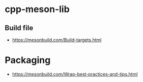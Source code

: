 # cpp-meson-lib

## Build file
- https://mesonbuild.com/Build-targets.html

# Packaging
- https://mesonbuild.com/Wrap-best-practices-and-tips.html
